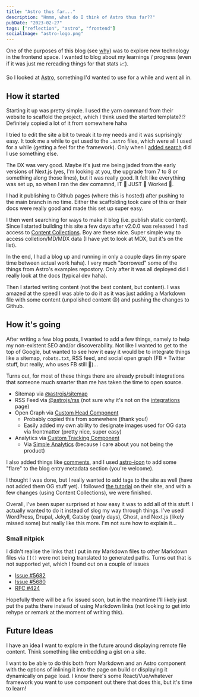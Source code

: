 ```yaml
---
title: "Astro thus far..."
description: "Hmmm, what do I think of Astro thus far??"
pubDate: "2023-02-27"
tags: ["reflection", "astro", "frontend"]
socialImage: "astro-logo.png"
---
```


One of the purposes of this blog (see [why](./a-new-blog-why.md)) was to explore new technology in the frontend space. I
wanted to blog about my learnings / progress (even if it was just me rereading things for that stats 📈).

So I looked at [Astro](https://astro.build/), something I'd wanted to use for a while and went all in.

## How it started

Starting it up was pretty simple. I used the yarn command from their website to scaffold the project, which I think used
the started template?!? Definitely copied a lot of it from somewhere haha

I tried to edit the site a bit to tweak it to my needs and it was suprisingly easy. It took me a while to get used to the
`.astro` files, which were all I used for a while (getting a feel for the framework). Only when I [added search](./how-do-search-this-thing.md)
did I use something else.

The DX was very good. Maybe it's just me being jaded from the early versions of Next.js (yes, I'm looking at you, the upgrade
from 7 to 8 or something along those lines), but it was really good. It felt like everything was set up,
so when I ran the dev comamnd, IT 👏 JUST 👏 Worked 👏.

I had it publishing to Github pages (where this is hosted) after pushing to the main branch in no time. Either the
scaffolding took care of this or their docs were really good and made this set up super easy.

I then went searching for ways to make it blog (i.e. publish static content). Since I started building this site a few
days after v2.0.0 was released I had access to [Content Collections](https://docs.astro.build/en/guides/content-collections/).
Boy are these nice. Super simple way to access colletion/MD/MDX data (I have yet to look at MDX, but it's on the list).

In the end, I had a blog up and running in only a couple days (in my spare time between actual work haha). I very much
"borrowed" some of the things from Astro's examples repostory. Only after it was all deployed did I really look at the
docs (typical dev haha).

Then I started writing content (not the best content, but content). I was amazed at the speed I was able to do it as it
was just adding a Markdown file with some content (unpolished content 😉) and pushing the changes to Github.

## How it's going

After writing a few blog posts, I wanted to add a few things, namely to help my non-existent SEO and/or discoverability.
Not like I wanted to get to the top of Google, but wanted to see how it easy it would be to integrate things like a
sitemap, `robots.txt`, RSS feed, and social open graph (FB + Twitter stuff, but really, who uses FB still 🤷)...

Turns out, for most of these things there are already prebuilt integrations that someone much smarter than me has taken
the time to open source.

-   Sitemap via [@astrojs/sitemap](https://docs.astro.build/en/guides/integrations-guide/sitemap/)
-   RSS Feed via [@astrojs/rss](https://docs.astro.build/en/guides/rss/) (not sure why it's not on the [integrations](https://astro.build/integrations/) page)
-   Open Graph via [Custom Head Component](https://github.com/vernak2539/words-byvernacchia/blob/main/src/components/BaseHead.astro)
    -   Probably copied this from somewhere (thank you!)
    -   Easily added my own ability to designate images used for OG data via frontmatter (pretty nice, super easy)
-   Analytics via [Custom Tracking Component](https://github.com/vernak2539/words-byvernacchia/blob/main/src/components/Tracking.astro)
    -   Via [Simple Analytics](https://simpleanalytics.com) (because I care about you not being the product)

I also added things like [comments](./adding-comments-to-this-thing.md), and I used [astro-icon](https://github.com/natemoo-re/astro-icon#readme)
to add some "flare" to the blog entry metadata section (you're welcome).

I thought I was done, but I really wanted to add tags to the site as well (have not added them OG stuff yet). I followed
[the tutorial](https://docs.astro.build/en/tutorial/5-astro-api/1/) on their site, and with a few changes (using Content
Collections), we were finished.

Overall, I've been super surprised at how easy it was to add all of this stuff. I actually wanted to do it instead of
slog my way through things. I've used WordPress, Drupal, Jekyll, Gatsby (early days), Ghost, and Next.js (likely missed
some) but really like this more. I'm not sure how to explain it...

### Small nitpick

I didn't realise the links that I put in my Markdown files to other Markdown files via `[]()` were not being translated
to generated paths. Turns out that is not supported yet, which I found out on a couple of issues

-   [Issue #5682](https://github.com/withastro/astro/issues/5682)
-   [Issue #5680](https://github.com/withastro/astro/issues/5680)
-   [RFC #424](https://github.com/withastro/roadmap/discussions/424)

Hopefully there will be a fix issued soon, but in the meantime I'll likely just put the paths there instead of using
Markdown links (not looking to get into rehype or remark at the moment of writing this).

## Future Ideas

I have an idea I want to explore in the future around displaying remote file content. Think something like embedding a
gist on a site.

I want to be able to do this both from Markdown and an Astro component with the options of inlining it into the page on
build or displaying it dynamically on page load. I know there's some React/Vue/whatever framework you want to use component
out there that does this, but it's time to learn!
